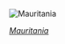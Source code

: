 
![Mauritania](https://www.gstatic.com/prettyearth/assets/full/6326.jpg)

*[Mauritania](https://www.google.com/maps/@20.612857,-16.433413,17z/data=!3m1!1e3)*
